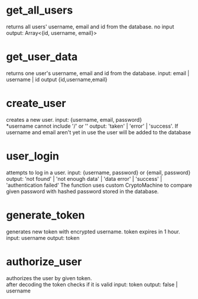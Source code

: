 # get_all_users
returns all users' username, email and id from the database.
no input
output: Array<{id, username, email}>

# get_user_data
returns one user's username, email and id from the database.
input: email | username | id
output {id,username,email}

# create_user
creates a new user.
input: {username, email, password}  
*username cannot include '/' or '\'
output: 'taken' | 'error' | 'success'.
If username and email aren't yet in use the user will be added to the database

# user_login
attempts to log in a user.
input: {username, password} or {email, password}
output:  'not found' | 'not enough data' | 'data error' | 'success' | 'authentication failed'
The function uses custom CryptoMachine to compare given password with hashed password stored in the database.

# generate_token
generates new token with encrypted username.
token expires in 1 hour.
input: username
output: token

# authorize_user
authorizes the user by given token.  
after decoding the token checks if it is valid
input: token
output: false | username